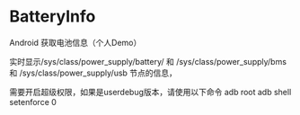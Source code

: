 # BatteryInfo
Android 获取电池信息（个人Demo）

实时显示/sys/class/power_supply/battery/ 和 /sys/class/power_supply/bms 和 /sys/class/power_supply/usb 节点的信息，

需要开启超级权限，如果是userdebug版本，请使用以下命令
adb root
adb shell setenforce 0
